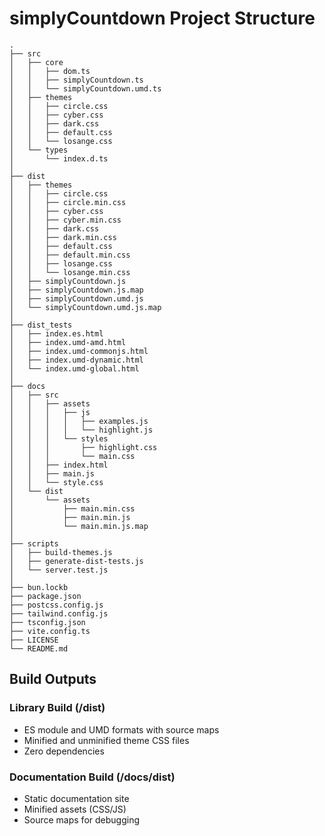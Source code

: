 # simplyCountdown Project Structure

```
.
├── src
│   ├── core
│   │   ├── dom.ts
│   │   ├── simplyCountdown.ts
│   │   └── simplyCountdown.umd.ts
│   ├── themes
│   │   ├── circle.css
│   │   ├── cyber.css
│   │   ├── dark.css
│   │   ├── default.css
│   │   └── losange.css
│   └── types
│       └── index.d.ts
│
├── dist
│   ├── themes
│   │   ├── circle.css
│   │   ├── circle.min.css
│   │   ├── cyber.css
│   │   ├── cyber.min.css
│   │   ├── dark.css
│   │   ├── dark.min.css
│   │   ├── default.css
│   │   ├── default.min.css
│   │   ├── losange.css
│   │   └── losange.min.css
│   ├── simplyCountdown.js
│   ├── simplyCountdown.js.map
│   ├── simplyCountdown.umd.js
│   └── simplyCountdown.umd.js.map
│
├── dist_tests
│   ├── index.es.html
│   ├── index.umd-amd.html
│   ├── index.umd-commonjs.html
│   ├── index.umd-dynamic.html
│   └── index.umd-global.html
│
├── docs
│   ├── src
│   │   ├── assets
│   │   │   ├── js
│   │   │   │   ├── examples.js
│   │   │   │   └── highlight.js
│   │   │   └── styles
│   │   │       ├── highlight.css
│   │   │       └── main.css
│   │   ├── index.html
│   │   ├── main.js
│   │   └── style.css
│   └── dist
│       └── assets
│           ├── main.min.css
│           ├── main.min.js
│           └── main.min.js.map
│
├── scripts
│   ├── build-themes.js
│   ├── generate-dist-tests.js
│   └── server.test.js
│
├── bun.lockb
├── package.json
├── postcss.config.js
├── tailwind.config.js
├── tsconfig.json
├── vite.config.ts
├── LICENSE
└── README.md
```

## Build Outputs

### Library Build (/dist)
- ES module and UMD formats with source maps
- Minified and unminified theme CSS files
- Zero dependencies

### Documentation Build (/docs/dist)
- Static documentation site
- Minified assets (CSS/JS)
- Source maps for debugging
